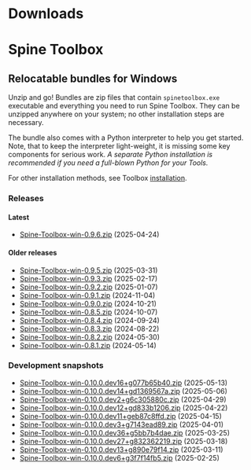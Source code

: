 
Downloads
=========

# Spine Toolbox

## Relocatable bundles for Windows

Unzip and go! Bundles are zip files that contain ``spinetoolbox.exe`` executable
and everything you need to run Spine Toolbox.
They can be unzipped anywhere on your system; no other installation steps are necessary.

The bundle also comes with a Python interpreter to help you get started.
Note, that to keep the interpreter light-weight, it is missing some key components for serious work.
_A separate Python installation is recommended if you need a full-blown Python for your Tools._

For other installation methods,
see Toolbox [installation](https://github.com/spine-tools/Spine-Toolbox?tab=readme-ov-file#installation).

### Releases

#### Latest

- [Spine-Toolbox-win-0.9.6.zip](https://github.com/spine-tools/Spine-Toolbox/releases/download/0.9.6/Spine-Toolbox-win-0.9.6.zip) (2025-04-24)

#### Older releases

- [Spine-Toolbox-win-0.9.5.zip](https://github.com/spine-tools/Spine-Toolbox/releases/download/0.9.5/Spine-Toolbox-win-0.9.5.zip) (2025-03-31)
- [Spine-Toolbox-win-0.9.3.zip](https://github.com/spine-tools/Spine-Toolbox/releases/download/0.9.3/Spine-Toolbox-win-0.9.3.zip) (2025-02-17)
- [Spine-Toolbox-win-0.9.2.zip](https://github.com/spine-tools/Spine-Toolbox/releases/download/0.9.2/Spine-Toolbox-win-0.9.2.zip) (2025-01-07)
- [Spine-Toolbox-win-0.9.1.zip](https://github.com/spine-tools/Spine-Toolbox/releases/download/0.9.1/Spine-Toolbox-win-0.9.1.zip) (2024-11-04)
- [Spine-Toolbox-win-0.9.0.zip](https://github.com/spine-tools/Spine-Toolbox/releases/download/0.9.0/Spine-Toolbox-win-0.9.0.zip) (2024-10-21)
- [Spine-Toolbox-win-0.8.5.zip](https://github.com/spine-tools/Spine-Toolbox/releases/download/0.8.5/Spine-Toolbox-win-0.8.5.zip) (2024-10-07)
- [Spine-Toolbox-win-0.8.4.zip](https://github.com/spine-tools/Spine-Toolbox/releases/download/0.8.4/Spine-Toolbox-win-0.8.4.zip) (2024-09-24)
- [Spine-Toolbox-win-0.8.3.zip](https://github.com/spine-tools/Spine-Toolbox/releases/download/0.8.3/Spine-Toolbox-win-0.8.3.zip) (2024-08-22)
- [Spine-Toolbox-win-0.8.2.zip](https://github.com/spine-tools/Spine-Toolbox/releases/download/0.8.2/Spine-Toolbox-win-0.8.2.zip) (2024-05-30)
- [Spine-Toolbox-win-0.8.1.zip](https://github.com/spine-tools/Spine-Toolbox/releases/download/0.8.1/Spine-Toolbox-win-0.8.1.zip) (2024-05-14)

### Development snapshots

- [Spine-Toolbox-win-0.10.0.dev16+g077b65b40.zip](https://github.com/spine-tools/Spine-Toolbox/actions/runs/14993237004/artifacts/3113165799) (2025-05-13)
- [Spine-Toolbox-win-0.10.0.dev14+gd1369567a.zip](https://github.com/spine-tools/Spine-Toolbox/actions/runs/14856340622/artifacts/3068750154) (2025-05-06)
- [Spine-Toolbox-win-0.10.0.dev2+g6c305880c.zip](https://github.com/spine-tools/Spine-Toolbox/actions/runs/14728035269/artifacts/3028542875) (2025-04-29)
- [Spine-Toolbox-win-0.10.0.dev12+gd833b1206.zip](https://github.com/spine-tools/Spine-Toolbox/actions/runs/14591507556/artifacts/2984678795) (2025-04-22)
- [Spine-Toolbox-win-0.10.0.dev11+geb87c8ffd.zip](https://github.com/spine-tools/Spine-Toolbox/actions/runs/14466139846/artifacts/2946721011) (2025-04-15)
- [Spine-Toolbox-win-0.10.0.dev3+g7143ead89.zip](https://github.com/spine-tools/Spine-Toolbox/actions/runs/14192212566/artifacts/2858024212) (2025-04-01)
- [Spine-Toolbox-win-0.10.0.dev36+g5bb7b4dae.zip](https://github.com/spine-tools/Spine-Toolbox/actions/runs/14056169113/artifacts/2814364196) (2025-03-25)
- [Spine-Toolbox-win-0.10.0.dev27+g832362219.zip](https://github.com/spine-tools/Spine-Toolbox/actions/runs/13919828079/artifacts/2771205713) (2025-03-18)
- [Spine-Toolbox-win-0.10.0.dev13+g890e79f14.zip](https://github.com/spine-tools/Spine-Toolbox/actions/runs/13784673548/artifacts/2728594685) (2025-03-11)
- [Spine-Toolbox-win-0.10.0.dev6+g3f7f14fb5.zip](https://github.com/spine-tools/Spine-Toolbox/actions/runs/13517947598/artifacts/2647319836) (2025-02-25)
